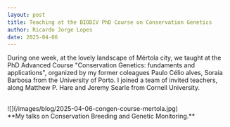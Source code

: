```yaml
---
layout: post
title: Teaching at the BIODIV PhD Course on Conservation Genetics
author: Ricardo Jorge Lopes
date: 2025-04-06
---
```


During one week, at the lovely landscape of Mértola city, we taught at the PhD Advanced Course "Conservation Genetics: fundaments and applications", organized by my former coleagues Paulo Célio alves, Soraia Barbosa from the University of Porto. I joined a team of invited teachers, along Matthew P. Hare and Jeremy Searle from Cornell University.

<br>
![](/images/blog/2025-04-06-congen-course-mertola.jpg)
<br>
**My talks on Conservation Breeding and Genetic Monitoring.**

